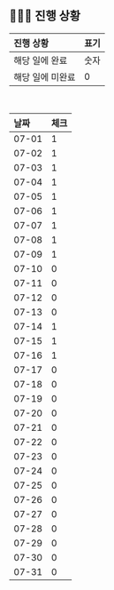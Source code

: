 ## 🧑🏻‍💻 진행 상황

| 진행 상황            | 표기  |
|:-----------------|:----|
| 해당 일에 완료      | 숫자   |
| 해당 일에 미완료    | 0   |



<br>

| 날짜  | 체크 |
|:------|:----|
| 07-01 | 1 |
| 07-02 | 1 |
| 07-03 | 1 |
| 07-04 | 1 |
| 07-05 | 1 |
| 07-06 | 1 |
| 07-07 | 1 |
| 07-08 | 1 |
| 07-09 | 1 |
| 07-10 | 0 |
| 07-11 | 0 |
| 07-12 | 0 |
| 07-13 | 0 |
| 07-14 | 1 |
| 07-15 | 1 |
| 07-16 | 1 |
| 07-17 | 0 |
| 07-18 | 0 |
| 07-19 | 0 |
| 07-20 | 0 |
| 07-21 | 0 |
| 07-22 | 0 |
| 07-23 | 0 |
| 07-24 | 0 |
| 07-25 | 0 |
| 07-26 | 0 |
| 07-27 | 0 |
| 07-28 | 0 |
| 07-29 | 0 |
| 07-30 | 0 |
| 07-31 | 0 |
